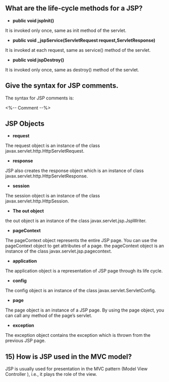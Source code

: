 ## What are the life-cycle methods for a JSP?

 - **public void jspInit()**

It is invoked only once, same as init method of the servlet.
 - **public void _jspService(ServletRequest request,ServletResponse)**

It is invoked at each request, same as service() method of the servlet.

 - **public void jspDestroy()**

It is invoked only once, same as destroy() method of the servlet.

## Give the syntax for JSP comments.

The syntax for JSP comments is:

<%-- Comment --%>

## JSP Objects

 - **request**

 The request object is an instance of the class javax.servlet.http.HttpServletRequest.

 - **response**

JSP also creates the response object which is an instance of class javax.servlet.http.HttpServletResponse. 

 - **session**

 The session object is an instance of the class javax.servlet.http.HttpSession.

 - **The out object**

 the out object is an instance of the class javax.servlet.jsp.JspWriter.

 - **pageContext**

The pageContext object represents the entire JSP page. You can use the pageContext object to get attributes of a page. the pageContext object is an instance of the class javax.servlet.jsp.pagecontext.

 - **application** 

The application object is a representation of JSP page through its life cycle.

 - **config**

The config object is an instance of the class javax.servlet.ServletConfig.

 - **page**

The page object is an instance of a JSP page. By using the page object, you can call any method of the page’s servlet.


 - **exception**

The exception object contains the exception which is thrown from the previous JSP page.

## 15) How is JSP used in the MVC model?

JSP is usually used for presentation in the MVC pattern (Model View Controller ), i.e., it plays the role of the view. 